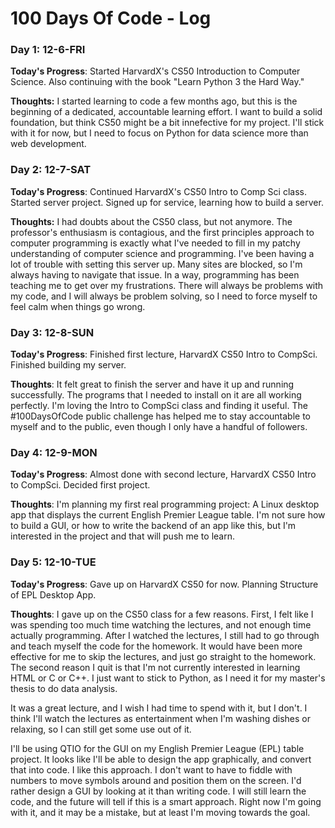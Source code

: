 # 100 Days Of Code - Log

### Day 1: 12-6-FRI

**Today's Progress**: Started HarvardX's CS50 Introduction to Computer Science. Also continuing with the book "Learn Python 3 the Hard Way." 

**Thoughts:** I started learning to code a few months ago, but this is the beginning of a dedicated, accountable learning effort. I want to build a solid foundation, but think CS50 might be a bit innefective for my project. I'll stick with it for now, but I need to focus on Python for data science more than web development. 

### Day 2: 12-7-SAT

**Today's Progress**: Continued HarvardX's CS50 Intro to Comp Sci class. Started server project. Signed up for service, learning how to build a server.

**Thoughts:** I had doubts about the CS50 class, but not anymore. The professor's enthusiasm is contagious, and the first principles approach to computer programming is exactly what I've needed to fill in my patchy understanding of computer science and programming. I've been having a lot of trouble with setting this server up. Many sites are blocked, so I'm always having to navigate that issue. In a way, programming has been teaching me to get over my frustrations. There will always be problems with my code, and I will always be problem solving, so I need to force myself to feel calm when things go wrong.

### Day 3: 12-8-SUN 

**Today's Progress**: Finished first lecture, HarvardX CS50 Intro to CompSci. Finished building my server.

**Thoughts**: It felt great to finish the server and have it up and running successfully. The programs that I needed to install on it are all working perfectly. I'm loving the Intro to CompSci class and finding it useful. The #100DaysOfCode public challenge has helped me to stay accountable to myself and to the public, even though I only have a handful of followers. 

### Day 4: 12-9-MON 

**Today's Progress**: Almost done with second lecture, HarvardX CS50 Intro to CompSci. Decided first project.

**Thoughts**: I'm planning my first real programming project: A Linux desktop app that displays the current English Premier League table. I'm not sure how to build a GUI, or how to write the backend of an app like this, but I'm interested in the project and that will push me to learn.

### Day 5: 12-10-TUE 

**Today's Progress**: Gave up on HarvardX CS50 for now. Planning Structure of EPL Desktop App.

**Thoughts**: I gave up on the CS50 class for a few reasons. First, I felt like I was spending too much time watching the lectures, and not enough time actually programming. After I watched the lectures, I still had to go through and teach myself the code for the homework. It would have been more effective for me to skip the lectures, and just go straight to the homework. The second reason I quit is that I'm not currently interested in learning HTML or C or C++. I just want to stick to Python, as I need it for my master's thesis to do data analysis. 

It was a great lecture, and I wish I had time to spend with it, but I don't. I think I'll watch the lectures as entertainment when I'm washing dishes or relaxing, so I can still get some use out of it. 

I'll be using QTIO for the GUI on my English Premier League (EPL) table project. It looks like I'll be able to design the app graphically, and convert that into code. I like this approach. I don't want to have to fiddle with numbers to move symbols around and position them on the screen. I'd rather design a GUI by looking at it than writing code. I will still learn the code, and the future will tell if this is a smart approach. Right now I'm going with it, and it may be a mistake, but at least I'm moving towards the goal.
